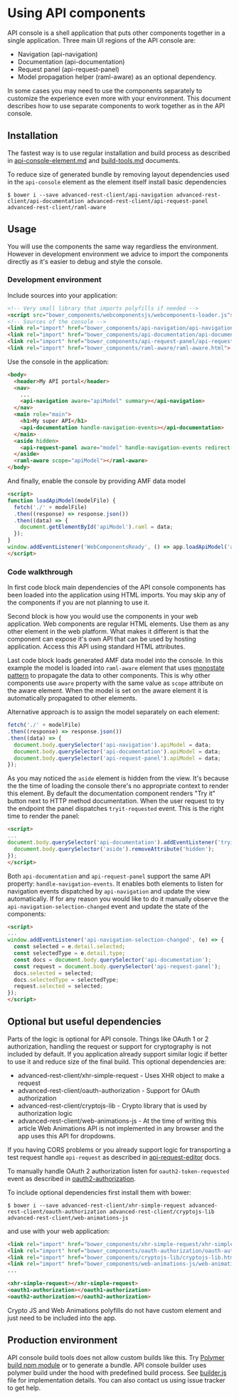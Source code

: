 # Using API components

API console is a shell application that puts other components together in a
single application. Three main UI regions of the API console are:

- Navigation (api-navigation)
- Documentation (api-documentation)
- Request panel (api-request-panel)
- Model propagation helper (raml-aware) as an optional dependency.

In some cases you may need to use the components separately to customize the
experience even more with your environment. This document describes how to use
separate components to work together as in the API console.

## Installation

The fastest way is to use regular installation and build process as described in
[api-console-element.md](api-console-element.md) and [build-tools.md](build-tools.md)
documents.

To reduce size of generated bundle by removing layout dependencies used in the
`api-console` element as the element itself install basic dependencies

```
$ bower i --save advanced-rest-client/api-navigation advanced-rest-client/api-documentation advanced-rest-client/api-request-panel advanced-rest-client/raml-aware
```

## Usage

You will use the components the same way regardless the environment. However in
development environment we advice to import the components directly as it's
easier to debug and style the console.

### Development environment

Include sources into your application:

```html
<!-- Very small library that imports polyfills if needed -->
<script src="bower_components/webcomponentsjs/webcomponents-loader.js"></script>
<!-- Sources of the console -->
<link rel="import" href="bower_components/api-navigation/api-navigation.html">
<link rel="import" href="bower_components/api-documentation/api-documentation.html">
<link rel="import" href="bower_components/api-request-panel/api-request-panel.html">
<link rel="import" href="bower_components/raml-aware/raml-aware.html">
```

Use the console in the application:

```html
<body>
  <header>My API portal</header>
  <nav>
    ...
    <api-navigation aware="apiModel" summary></api-navigation>
  </nav>
  <main role="main">
    <h1>My super API</h1>
    <api-documentation handle-navigation-events></api-documentation>
  </main>
  <aside hidden>
    <api-request-panel aware="model" handle-navigation-events redirect-uri="https://my.domain.com/bower_components/oauth-authorization/oauth-popup.html"></api-request-panel>
  </aside>
  <raml-aware scope="apiModel"></raml-aware>
</body>
```

And finally, enable the console by providing AMF data model

```html
<script>
function loadApiModel(modelFile) {
  fetch('./' + modelFile)
  .then((response) => response.json())
  .then((data) => {
    document.getElementById('apiModel').raml = data;
  });
}
window.addEventListener('WebComponentsReady', () => app.loadApiModel('api-model.json'));
</script>
```

### Code walkthrough

In first code block main dependencies of the API console components has been loaded into the
application using HTML imports.
You may skip any of the components if you are not planning to use it.

Second block is how you would use the components in your web application. Web components
are regular HTML elements. Use them as any other element in the web platform.
What makes it different is that the component can expose it's own API that can be used by hosting application.
Access this API using standard HTML attributes.

Last code block loads generated AMF data model into the console. In this example
the model is loaded into `raml-aware` element that uses [monostate pattern](http://wiki.c2.com/?MonostatePattern)
to propagate the data to other components. This is why other components use `aware` property with the same value
as `scope` attribute on the aware element. When the model is set on the aware element it is automatically
propagated to other elements.

Alternative approach is to assign the model separately on each element:

```javascript
fetch('./' + modelFile)
.then((response) => response.json())
.then((data) => {
  document.body.querySelector('api-navigation').apiModel = data;
  document.body.querySelector('api-documentation').apiModel = data;
  document.body.querySelector('api-request-panel').apiModel = data;
});
```

As you may noticed the `aside` element is hidden from the view. It's because the the time of loading the console there's no appropriate context to render this element. By default the documentation component renders "Try it" button next to HTTP method documentation. When the user request to try the endpoint the panel dispatches `tryit-requested` event. This is the right time to render the panel:

```html
<script>
...
document.body.querySelector('api-documentation').addEventListener('tryit-requested', () => {
  document.body.querySelector('aside').removeAttribute('hidden');
});
</script>
```

Both `api-documentation` and `api-request-panel` support the same API property: `handle-navigation-events`.
It enables both elements to listen for navigation events dispatched by `api-navigation` and update
the view automatically. If for any reason you would like to do it manually observe the
`api-navigation-selection-changed` event and update the state of the components:


```html
<script>
...
window.addEventListener('api-navigation-selection-changed', (e) => {
  const selected = e.detail.selected;
  const selectedType = e.detail.type;
  const docs = document.body.querySelector('api-documentation');
  const request = document.body.querySelector('api-request-panel');
  docs.selected = selected;
  docs.selectedType = selectedType;
  request.selected = selected;
});
</script>
```

## Optional but useful dependencies

Parts of the logic is optional for API console. Things like OAuth 1 or 2 authorization, handling the request or support for cryptography is not included by default.
If you application already support similar logic if better to use it and reduce size of the final build.
This optional dependencies are:

- advanced-rest-client/xhr-simple-request - Uses XHR object to make a request
- advanced-rest-client/oauth-authorization - Support for OAuth authorization
- advanced-rest-client/cryptojs-lib - Crypto library that is used by authorization logic
- advanced-rest-client/web-animations-js - At the time of writing this article Web Animations API is not implemented in any browser and the app uses this API for dropdowns.

If you having CORS problems or you already support logic for transporting a test request handle `api-request` as described in [api-request-editor](https://github.com/advanced-rest-client/api-request-editor/blob/stage/api-request-editor.html#L228) docs.

To manually handle OAuth 2 authorization listen for `oauth2-token-requested` event as described in  [oauth2-authorization](https://github.com/advanced-rest-client/oauth-authorization/blob/stage/oauth2-authorization.html#L32).


To include optional dependencies first install them with bower:

```
$ bower i --save advanced-rest-client/xhr-simple-request advanced-rest-client/oauth-authorization advanced-rest-client/cryptojs-lib advanced-rest-client/web-animations-js
```

and use with your web application:

```html
<link rel="import" href="bower_components/xhr-simple-request/xhr-simple-request.html">
<link rel="import" href="bower_components/oauth-authorization/oauth-authorization.html">
<link rel="import" href="bower_components/cryptojs-lib/cryptojs-lib.html">
<link rel="import" href="bower_components/web-animations-js/web-animations-js.html">
...

<xhr-simple-request></xhr-simple-request>
<oauth1-authorization></oauth1-authorization>
<oauth2-authorization></oauth2-authorization>
```

Crypto JS and Web Animations polyfills do not have custom element and just need to be included into the app.

## Production environment

API console build tools does not allow custom builds like this.
Try [Polymer build npm module](https://github.com/Polymer/tools/tree/master/packages/build) or to generate a bundle.
API console builder uses polymer build under the hood with predefined build process. See [builder.js](https://github.com/mulesoft-labs/api-console-builder/blob/master/lib/builder.js) file for implementation details.
You can also contact us using issue tracker to get help.

